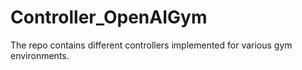 # Controller_OpenAIGym
The repo contains different controllers implemented for various gym environments.
